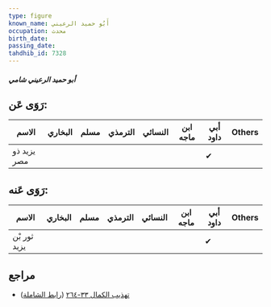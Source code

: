```yaml
---
type: figure
known_name: أَبُو حميد الرعيني
occupation: محدث
birth_date:
passing_date:
tahdhib_id: 7328
---
```

##### أبو حميد الرعيني شامي

## رَوَى عَن:
| الاسم       | البخاري | مسلم | الترمذي | النسائي | ابن ماجه | أبي داود | Others |
| ----------- | ------- | ---- | ------- | ------- | -------- | -------- | ------ |
| يزيد ذو مصر |         |      |         |         |          | ✔        |        |
## رَوَى عَنه:
| الاسم        | البخاري | مسلم | الترمذي | النسائي | ابن ماجه | أبي داود | Others |
| ------------ | ------- | ---- | ------- | ------- | -------- | -------- | ------ |
| ثور بْن يزيد |         |      |         |         |          | ✔        |        |
## مراجع
- [تهذيب الكمال ٣٣-٢٦٤](obsidian://open?vault=Tahdhib-al-Kamal&file=Figures/٧٣٢٨-أبو%20حميد%20الرعيني%20شامي) ([رابط الشاملة](https://shamela.ws/book/3722/17935))
